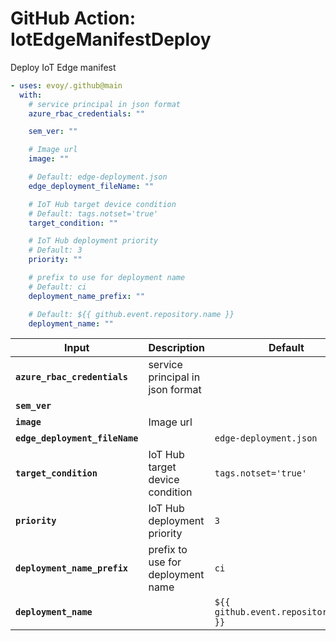 <!-- start title -->

# GitHub Action: IotEdgeManifestDeploy

<!-- end title -->
<!-- start description -->

Deploy IoT Edge manifest

<!-- end description -->
<!-- start contents -->
<!-- end contents -->
<!-- start usage -->

```yaml
- uses: evoy/.github@main
  with:
    # service principal in json format
    azure_rbac_credentials: ""

    sem_ver: ""

    # Image url
    image: ""

    # Default: edge-deployment.json
    edge_deployment_fileName: ""

    # IoT Hub target device condition
    # Default: tags.notset='true'
    target_condition: ""

    # IoT Hub deployment priority
    # Default: 3
    priority: ""

    # prefix to use for deployment name
    # Default: ci
    deployment_name_prefix: ""

    # Default: ${{ github.event.repository.name }}
    deployment_name: ""
```

<!-- end usage -->
<!-- start inputs -->

| **Input**                      | **Description**                   | **Default**                           | **Required** |
| ------------------------------ | --------------------------------- | ------------------------------------- | ------------ |
| **`azure_rbac_credentials`**   | service principal in json format  |                                       | **true**     |
| **`sem_ver`**                  |                                   |                                       | **true**     |
| **`image`**                    | Image url                         |                                       | **true**     |
| **`edge_deployment_fileName`** |                                   | `edge-deployment.json`                | **false**    |
| **`target_condition`**         | IoT Hub target device condition   | `tags.notset='true'`                  | **true**     |
| **`priority`**                 | IoT Hub deployment priority       | `3`                                   | **false**    |
| **`deployment_name_prefix`**   | prefix to use for deployment name | `ci`                                  | **false**    |
| **`deployment_name`**          |                                   | `${{ github.event.repository.name }}` | **false**    |

<!-- end inputs -->
<!-- start outputs -->
<!-- end outputs -->
<!-- start [.github/ghadocs/examples/] -->
<!-- end [.github/ghadocs/examples/] -->
